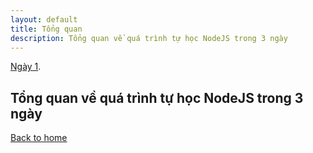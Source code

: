 ```yaml
---
layout: default
title: Tổng quan
description: Tổng quan về quá trình tự học NodeJS trong 3 ngày
---
```


[Ngày 1](./ngay-1.md).

## Tổng quan về quá trình tự học NodeJS trong 3 ngày

[Back to home](./)